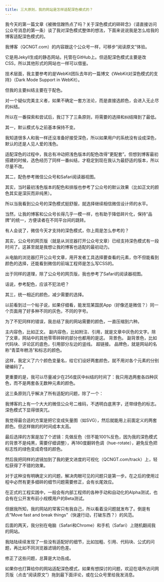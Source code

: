 ```yaml
---
title: 三大原则，我的网站是怎样适配深色模式的？
---
```


我今天的第一篇文章《被微信蹭热点了吗？关于深色模式的碎碎念》（请直接访问公众号消息的第一条）谈了我对深色模式整体的想法，下面来说说我是怎么给我的博客适配深色模式的。

我博客（QCNGT.com）的内容跟这个公众号一样，可移步“阅读原文”体验。

它是用Jekyll生成的静态网站，托管在GitHub上。但适配深色模式主要是改CSS，所以其他形式的网站也一样可以借鉴。

技术层面，我主要参考的是WebKit团队去年的一篇博文《WebKit对深色模式的支持》（Dark Mode Support in WebKit）。

但我的主要纠结主要在于配色。

对一个疑似完美主义者，如果不确定一套方法论，而是直接选颜色，会进入无止尽的纠结。

所以在一番探索和尝试后，我订下了三条原则，将需要的选择和纠结降到了最低。

其一，默认模式与之前基本保持不变。

我知道很多人和我一样还没准备好接受深色，所以如果用户的系统没有设成深色，默认的还是人见人爱的浅色。

适配深色的过程中，我总有冲动把浅色版本的配色改得“更配套”。但想到博客最初搭建的时候，选色经历了同样一番纠结，才稳定到现在我认为最舒适的版本，所以尽量不改。

其二，配色参考微信公众号和Safari阅读器视图。

其实，当时最初浅色版本的配色和排版也参考了公众号的默认效果（比如正文的颜色其实是深灰而非纯黑）。

所以当我看到公众号的深色模式挺舒服，就选择继续相信微信设计师的水平。

当然，让我的博客和公众号长得几乎一模一样，也有助于降低碎片化，保持“品牌”的统一，方便读者在不同平台间的跳转。

有人会说了，微信今天才支持的深色模式，你上周是怎么参考的？

其实，公众号的网页版（就是从浏览器打开公众号文章）已经支持深色模式有一段时间了。这甚至就是我想让我的博客也适配的最初动力。

从电脑的浏览器打开公众号文章，用开发者工具选择要查看的元素，你不但能看到颜色的选择，还能看到微信的前端工程师是怎么写CSS的。

出于同样的道理，除了公众号的网页版，我也参考了Safari的阅读器视图。

话说，参考配色，应该不犯法吧？

其三，统一相近的颜色，减少需要的选择。

以前看到过一个帖子说，如果仔细看，能发现某国民App（好像还是微信？）同一个页面用了好多种不同的灰色，不同的字号。



为了不犯同样的错误，我总结了我的网站需要的颜色，一直压缩到六种。

主内容色，比如正文。
副内容色，比如附注、引用，就是文章中灰色的文字。除了文章，网站中的其他零零碎碎的部分也都用的是这。
背景色。
副背景色，比如代码块、评论区的底色，引用部分左边的竖线。
超链接。
品牌色，就是网站的名称“青菜年糕汤”和标志的颜色。

这样，我定义了六个颜色变量名，给它们设好两套颜色，就不用对各个元素的分别硬编码了。

更重要的是，我可以尽量减少在256度灰中纠结的时间了：我只用选两套各四种灰色，而不是两套各无数种元素的颜色。

这三条原则几乎解决了所有适配的问题，除了一个：

我博客的上有一个大大的微信公众号二维码，不透明白底黑字，还带绿色的标志。深色模式下显得很突兀。

我觉得最合适的方案是把它变成矢量图（如SVG），然后就能用上前面定义的两套颜色。但这样做的的时间成本太高。

最后选择的方案是加了个滤镜：先做反色（但不能100%反色，因为我的深色模式的背景不是纯黑，需要仔细调整），再180度翻转色调（hue-rotate），避免反色把标志性的绿色变成奇怪的颜色。

然后我把同样的滤镜加到了我的更文进度的可视化（QCNGT.com/track）上，轻松获得了不错的效果。

对于这种没有明确定义的问题，解决肉眼可见的问题只是第一步。在之后的使用过程中必然有更多细碎的细节问题需要修正，会有长尾效应。

在正式的工程实践中，一般会有内部工程师的各种手动和自动化的Alpha测试，也会有在公开发布前小规模用户的Beta测试。

但据我所知，我的网站的常客只有我自己，所以看着没问题就发布了。倒是有点“Move fast and break things”（快速行动，打破东西？）的风范。

后面的两天，我分别在电脑（Safari和Chrome）和手机（Safari）上随机翻阅我的网站。

我陆陆续续发现了一些没有适配好的细节，比如加粗、引用、代码块、公式的问题，再比如不同浏览器滤镜的色差。

修正了这些问题，总算是大功告成。

如果你也打算给你的网站适配深色模式，如果有想探讨的问题，欢迎在墙外访问网页版（点击“阅读原文”）拖到最下面评论，或在公众号里给我发消息。
